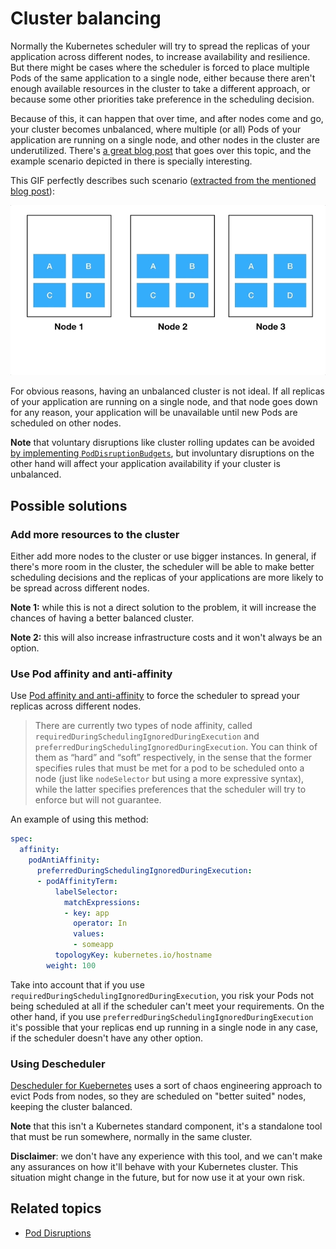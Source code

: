 # Cluster balancing

Normally the Kubernetes scheduler will try to spread the replicas of your application across different nodes, to increase availability and resilience. But there might be cases where the scheduler is forced to place multiple Pods of the same application to a single node, either because there aren't enough available resources in the cluster to take a different approach, or because some other priorities take preference in the scheduling decision.

Because of this, it can happen that over time, and after nodes come and go, your cluster becomes unbalanced, where multiple (or all) Pods of your application are running on a single node, and other nodes in the cluster are underutilized. There's [a great blog post](https://itnext.io/keep-you-kubernetes-cluster-balanced-the-secret-to-high-availability-17edf60d9cb7) that goes over this topic, and the example scenario depicted in there is specially interesting.

This GIF perfectly describes such scenario ([extracted from the mentioned blog post](https://itnext.io/keep-you-kubernetes-cluster-balanced-the-secret-to-high-availability-17edf60d9cb7)):

![](./images/unbalanced_cluster.gif)

For obvious reasons, having an unbalanced cluster is not ideal. If all replicas of your application are running on a single node, and that node goes down for any reason, your application will be unavailable until new Pods are scheduled on other nodes.

**Note** that voluntary disruptions like cluster rolling updates can be avoided [by implementing `PodDisruptionBudgets`](./pod_disruptions.md), but involuntary disruptions on the other hand will affect your application availability if your cluster is unbalanced.

## Possible solutions

### Add more resources to the cluster

Either add more nodes to the cluster or use bigger instances. In general, if there's more room in the cluster, the scheduler will be able to make better scheduling decisions and the replicas of your applications are more likely to be spread across different nodes.

**Note 1:** while this is not a direct solution to the problem, it will increase the chances of having a better balanced cluster.

**Note 2:** this will also increase infrastructure costs and it won't always be an option.

### Use Pod affinity and anti-affinity

Use [Pod affinity and anti-affinity](https://kubernetes.io/docs/concepts/configuration/assign-pod-node/#affinity-and-anti-affinity) to force the scheduler to spread your replicas across different nodes.

> There are currently two types of node affinity, called `requiredDuringSchedulingIgnoredDuringExecution` and `preferredDuringSchedulingIgnoredDuringExecution`. You can think of them as “hard” and “soft” respectively, in the sense that the former specifies rules that must be met for a pod to be scheduled onto a node (just like `nodeSelector` but using a more expressive syntax), while the latter specifies preferences that the scheduler will try to enforce but will not guarantee.

An example of using this method:

```yaml
spec:
  affinity:
    podAntiAffinity:
      preferredDuringSchedulingIgnoredDuringExecution:
      - podAffinityTerm:
          labelSelector:
            matchExpressions:
            - key: app
              operator: In
              values:
              - someapp
          topologyKey: kubernetes.io/hostname
        weight: 100
```

Take into account that if you use `requiredDuringSchedulingIgnoredDuringExecution`, you risk your Pods not being scheduled at all if the scheduler can't meet your requirements. On the other hand, if you use `preferredDuringSchedulingIgnoredDuringExecution` it's possible that your replicas end up running in a single node in any case, if the scheduler doesn't have any other option.

### Using Descheduler

[Descheduler for Kuebernetes](https://github.com/kubernetes-incubator/descheduler) uses a sort of chaos engineering approach to evict Pods from nodes, so they are scheduled on "better suited" nodes, keeping the cluster balanced.

**Note** that this isn't a Kubernetes standard component, it's a standalone tool that must be run somewhere, normally in the same cluster.

**Disclaimer**: we don't have any experience with this tool, and we can't make any assurances on how it'll behave with your Kubernetes cluster. This situation might change in the future, but for now use it at your own risk.

## Related topics

- [Pod Disruptions](./pod_disruptions.md)
